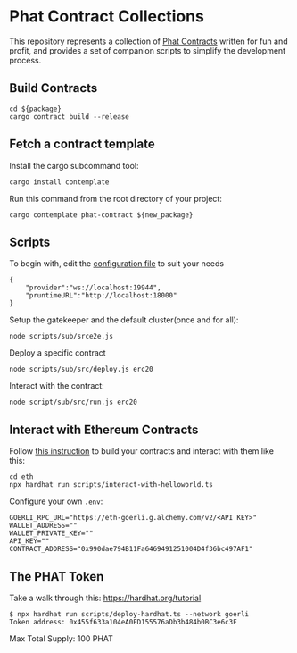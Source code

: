 # Phat Contract Collections

This repository represents a collection of [Phat Contracts](https://wiki.phala.network/en-us/general/phala-network/intro/) written for fun and profit, and provides a set of companion scripts to simplify the development process.

## Build Contracts

```shell
cd ${package}
cargo contract build --release
```

## Fetch a contract template

Install the cargo subcommand tool:

```shell
cargo install contemplate
```

Run this command from the root directory of your project:

```shell
cargo contemplate phat-contract ${new_package}
```

## Scripts

To begin with, edit the [configuration file](./scripts/sub/src/config.json) to suit your needs

```shell
{
    "provider":"ws://localhost:19944",
    "pruntimeURL":"http://localhost:18000"
}
```

Setup the gatekeeper and the default cluster(once and for all):

```shell
node scripts/sub/srce2e.js
```

Deploy a specific contract

```shell
node scripts/sub/src/deploy.js erc20
```

Interact with the contract:

```shell
node script/sub/src/run.js erc20
```

## Interact with Ethereum Contracts

Follow [this instruction](https://docs.alchemy.com/docs/hello-world-smart-contract) to build your contracts and interact with them like this:

```shell
cd eth
npx hardhat run scripts/interact-with-helloworld.ts
```

Configure your own `.env`:

```config
GOERLI_RPC_URL="https://eth-goerli.g.alchemy.com/v2/<API KEY>"
WALLET_ADDRESS=""
WALLET_PRIVATE_KEY=""
API_KEY=""
CONTRACT_ADDRESS="0x990dae794B11Fa6469491251004D4f36bc497AF1"
```

## The PHAT Token

Take a walk through this: https://hardhat.org/tutorial

```shell
$ npx hardhat run scripts/deploy-hardhat.ts --network goerli
Token address: 0x455f633a104eA0ED155576aDb3b484b0BC3e6c3F
```

Max Total Supply: 100 PHAT



